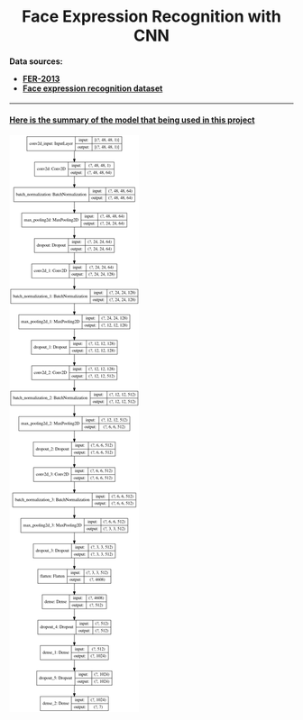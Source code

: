 <html>
    <body>
        <h1 align="center">Face Expression Recognition with CNN</h1>
        <h4>Data sources:<ul>
            <li><a href="https://www.kaggle.com/msambare/fer2013">FER-2013</a>
            <li><a href="https://www.kaggle.com/jonathanoheix/face-expression-recognition-dataset">Face expression recognition dataset</a>
        </ul></h4><hr>
        <h4><u>Here is the summary of the model that being used in this project</u></h4>
        <img src="CNN_layers.png" align="center">
    </body>
</html>